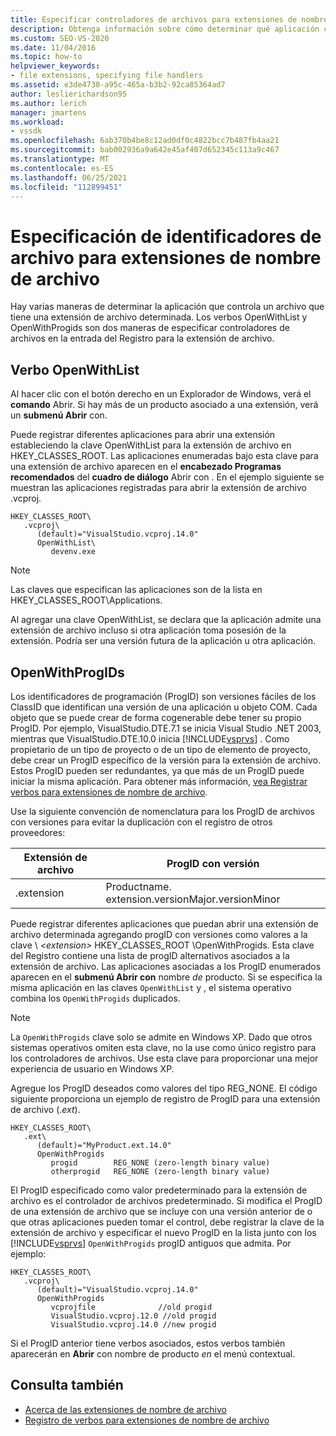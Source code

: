 ```yaml
---
title: Especificar controladores de archivos para extensiones de nombre de archivo | Microsoft Docs
description: Obtenga información sobre cómo determinar qué aplicación controla una extensión de archivo en Visual Studio SDK mediante OpenWithList y OpenWithProgids.
ms.custom: SEO-VS-2020
ms.date: 11/04/2016
ms.topic: how-to
helpviewer_keywords:
- file extensions, specifying file handlers
ms.assetid: e3de4730-a95c-465a-b3b2-92ca85364ad7
author: leslierichardson95
ms.author: lerich
manager: jmartens
ms.workload:
- vssdk
ms.openlocfilehash: 6ab370b4be8c12ad0df0c4822bcc7b487fb4aa21
ms.sourcegitcommit: bab002936a9a642e45af407d652345c113a9c467
ms.translationtype: MT
ms.contentlocale: es-ES
ms.lasthandoff: 06/25/2021
ms.locfileid: "112899451"
---
```

# <a name="specifying-file-handlers-for-file-name-extensions"></a>Especificación de identificadores de archivo para extensiones de nombre de archivo
Hay varias maneras de determinar la aplicación que controla un archivo que tiene una extensión de archivo determinada. Los verbos OpenWithList y OpenWithProgids son dos maneras de especificar controladores de archivos en la entrada del Registro para la extensión de archivo.

## <a name="openwithlist-verb"></a>Verbo OpenWithList
 Al hacer clic con el botón derecho en un Explorador de Windows, verá el **comando** Abrir. Si hay más de un producto asociado a una extensión, verá un **submenú Abrir** con.

 Puede registrar diferentes aplicaciones para abrir una extensión estableciendo la clave OpenWithList para la extensión de archivo en HKEY_CLASSES_ROOT. Las aplicaciones enumeradas bajo esta clave para una extensión de archivo aparecen en el **encabezado Programas recomendados** del **cuadro de diálogo** Abrir con . En el ejemplo siguiente se muestran las aplicaciones registradas para abrir la extensión de archivo .vcproj.

```
HKEY_CLASSES_ROOT\
   .vcproj\
      (default)="VisualStudio.vcproj.14.0"
      OpenWithList\
         devenv.exe
```

> [!NOTE]
> Las claves que especifican las aplicaciones son de la lista en HKEY_CLASSES_ROOT\Applications.

 Al agregar una clave OpenWithList, se declara que la aplicación admite una extensión de archivo incluso si otra aplicación toma posesión de la extensión. Podría ser una versión futura de la aplicación u otra aplicación.

## <a name="openwithprogids"></a>OpenWithProgIDs
 Los identificadores de programación (ProgID) son versiones fáciles de los ClassID que identifican una versión de una aplicación u objeto COM. Cada objeto que se puede crear de forma cogenerable debe tener su propio ProgID. Por ejemplo, VisualStudio.DTE.7.1 se inicia Visual Studio .NET 2003, mientras que VisualStudio.DTE.10.0 inicia [!INCLUDE[vsprvs](../code-quality/includes/vsprvs_md.md)] . Como propietario de un tipo de proyecto o de un tipo de elemento de proyecto, debe crear un ProgID específico de la versión para la extensión de archivo. Estos ProgID pueden ser redundantes, ya que más de un ProgID puede iniciar la misma aplicación. Para obtener más información, [vea Registrar verbos para extensiones de nombre de archivo](../extensibility/registering-verbs-for-file-name-extensions.md).

 Use la siguiente convención de nomenclatura para los ProgID de archivos con versiones para evitar la duplicación con el registro de otros proveedores:

|Extensión de archivo|ProgID con versión|
|--------------------|----------------------|
|.extension|Productname. extension.versionMajor.versionMinor|

 Puede registrar diferentes aplicaciones que puedan abrir una extensión de archivo determinada agregando progID con versiones como valores a la clave \\ *\<extension>* HKEY_CLASSES_ROOT \OpenWithProgids. Esta clave del Registro contiene una lista de progID alternativos asociados a la extensión de archivo. Las aplicaciones asociadas a los ProgID enumerados aparecen en el **submenú Abrir con** nombre _de_ producto. Si se especifica la misma aplicación en las claves `OpenWithList` y , el sistema operativo combina los `OpenWithProgids` duplicados.

> [!NOTE]
> La `OpenWithProgids` clave solo se admite en Windows XP. Dado que otros sistemas operativos omiten esta clave, no la use como único registro para los controladores de archivos. Use esta clave para proporcionar una mejor experiencia de usuario en Windows XP.

 Agregue los ProgID deseados como valores del tipo REG_NONE. El código siguiente proporciona un ejemplo de registro de ProgID para una extensión de archivo (.*ext*).

```
HKEY_CLASSES_ROOT\
   .ext\
      (default)="MyProduct.ext.14.0"
      OpenWithProgids
         progid        REG_NONE (zero-length binary value)
         otherprogid   REG_NONE (zero-length binary value)
```

 El ProgID especificado como valor predeterminado para la extensión de archivo es el controlador de archivos predeterminado. Si modifica el ProgID de una extensión de archivo que se incluye con una versión anterior de o que otras aplicaciones pueden tomar el control, debe registrar la clave de la extensión de archivo y especificar el nuevo ProgID en la lista junto con los [!INCLUDE[vsprvs](../code-quality/includes/vsprvs_md.md)] `OpenWithProgids` progID antiguos que admita. Por ejemplo:

```
HKEY_CLASSES_ROOT\
   .vcproj\
      (default)="VisualStudio.vcproj.14.0"
      OpenWithProgids
         vcprojfile              //old progid
         VisualStudio.vcproj.12.0 //old progid
         VisualStudio.vcproj.14.0 //new progid
```

 Si el ProgID anterior tiene verbos asociados, estos verbos también aparecerán en **Abrir** con nombre de producto *en* el menú contextual.

## <a name="see-also"></a>Consulta también
- [Acerca de las extensiones de nombre de archivo](../extensibility/about-file-name-extensions.md)
- [Registro de verbos para extensiones de nombre de archivo](../extensibility/registering-verbs-for-file-name-extensions.md)
